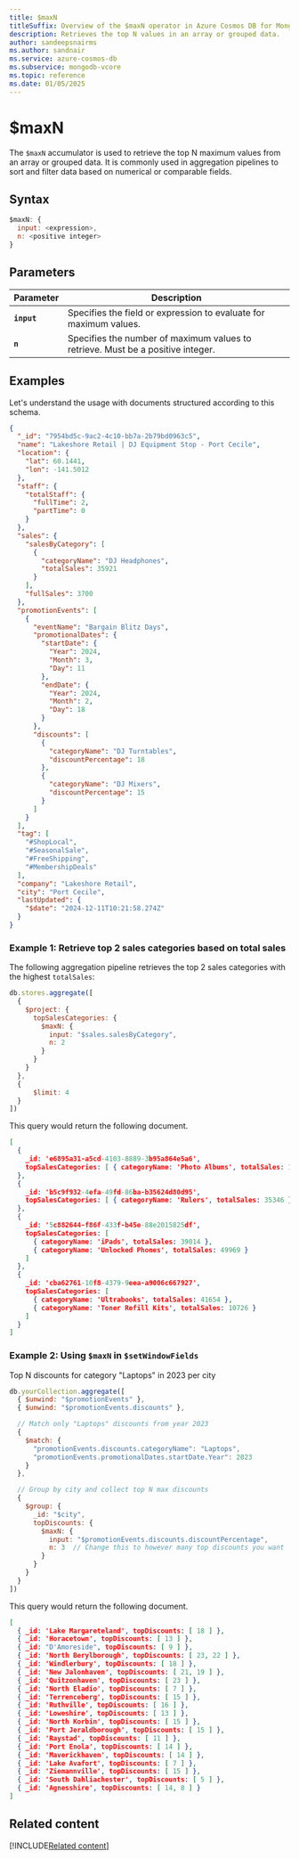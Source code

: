 ```yaml
---
title: $maxN
titleSuffix: Overview of the $maxN operator in Azure Cosmos DB for MongoDB vCore
description: Retrieves the top N values in an array or grouped data.
author: sandeepsnairms
ms.author: sandnair
ms.service: azure-cosmos-db
ms.subservice: mongodb-vcore
ms.topic: reference
ms.date: 01/05/2025
---
```


# $maxN

The `$maxN` accumulator is used to retrieve the top N maximum values from an array or grouped data. It is commonly used in aggregation pipelines to sort and filter data based on numerical or comparable fields.

## Syntax
```javascript
$maxN: {
  input: <expression>,
  n: <positive integer>
}
```

## Parameters  
| Parameter | Description |
| --- | --- |
| **`input`** | Specifies the field or expression to evaluate for maximum values. |
| **`n`** | Specifies the number of maximum values to retrieve. Must be a positive integer. |

## Examples

Let's understand the usage with documents structured according to this schema.

```json
{
  "_id": "7954bd5c-9ac2-4c10-bb7a-2b79bd0963c5",
  "name": "Lakeshore Retail | DJ Equipment Stop - Port Cecile",
  "location": {
    "lat": 60.1441,
    "lon": -141.5012
  },
  "staff": {
    "totalStaff": {
      "fullTime": 2,
      "partTime": 0
    }
  },
  "sales": {
    "salesByCategory": [
      {
        "categoryName": "DJ Headphones",
        "totalSales": 35921
      }
    ],
    "fullSales": 3700
  },
  "promotionEvents": [
    {
      "eventName": "Bargain Blitz Days",
      "promotionalDates": {
        "startDate": {
          "Year": 2024,
          "Month": 3,
          "Day": 11
        },
        "endDate": {
          "Year": 2024,
          "Month": 2,
          "Day": 18
        }
      },
      "discounts": [
        {
          "categoryName": "DJ Turntables",
          "discountPercentage": 18
        },
        {
          "categoryName": "DJ Mixers",
          "discountPercentage": 15
        }
      ]
    }
  ],
  "tag": [
    "#ShopLocal",
    "#SeasonalSale",
    "#FreeShipping",
    "#MembershipDeals"
  ],
  "company": "Lakeshore Retail",
  "city": "Port Cecile",
  "lastUpdated": {
    "$date": "2024-12-11T10:21:58.274Z"
  }
}

```

### Example 1: Retrieve top 2 sales categories based on total sales

The following aggregation pipeline retrieves the top 2 sales categories with the highest `totalSales`:

```javascript
db.stores.aggregate([
  {
    $project: {
      topSalesCategories: {
        $maxN: {
          input: "$sales.salesByCategory",
          n: 2
        }
      }
    }
  },
  {
	  $limit: 4 
  }
])
```

This query would return the following document.

```json
[
  {
    _id: 'e6895a31-a5cd-4103-8889-3b95a864e5a6',
    topSalesCategories: [ { categoryName: 'Photo Albums', totalSales: 17676 } ]
  },
  {
    _id: 'b5c9f932-4efa-49fd-86ba-b35624d80d95',
    topSalesCategories: [ { categoryName: 'Rulers', totalSales: 35346 } ]
  },
  {
    _id: '5c882644-f86f-433f-b45e-88e2015825df',
    topSalesCategories: [
      { categoryName: 'iPads', totalSales: 39014 },
      { categoryName: 'Unlocked Phones', totalSales: 49969 }
    ]
  },
  {
    _id: 'cba62761-10f8-4379-9eea-a9006c667927',
    topSalesCategories: [
      { categoryName: 'Ultrabooks', totalSales: 41654 },
      { categoryName: 'Toner Refill Kits', totalSales: 10726 }
    ]
  }
]
```

### Example 2: Using `$maxN` in `$setWindowFields`

Top N discounts for category "Laptops" in 2023 per city

```javascript
db.yourCollection.aggregate([
  { $unwind: "$promotionEvents" },
  { $unwind: "$promotionEvents.discounts" },

  // Match only "Laptops" discounts from year 2023
  {
    $match: {
      "promotionEvents.discounts.categoryName": "Laptops",
      "promotionEvents.promotionalDates.startDate.Year": 2023
    }
  },

  // Group by city and collect top N max discounts
  {
    $group: {
      _id: "$city",
      topDiscounts: {
        $maxN: {
          input: "$promotionEvents.discounts.discountPercentage",
          n: 3  // Change this to however many top discounts you want
        }
      }
    }
  }
])
```

This query would return the following document.

```json
[
  { _id: 'Lake Margareteland', topDiscounts: [ 18 ] },
  { _id: 'Horacetown', topDiscounts: [ 13 ] },
  { _id: "D'Amoreside", topDiscounts: [ 9 ] },
  { _id: 'North Berylborough', topDiscounts: [ 23, 22 ] },
  { _id: 'Windlerbury', topDiscounts: [ 18 ] },
  { _id: 'New Jalonhaven', topDiscounts: [ 21, 19 ] },
  { _id: 'Quitzonhaven', topDiscounts: [ 23 ] },
  { _id: 'North Eladio', topDiscounts: [ 7 ] },
  { _id: 'Terrenceberg', topDiscounts: [ 15 ] },
  { _id: 'Ruthville', topDiscounts: [ 16 ] },
  { _id: 'Loweshire', topDiscounts: [ 13 ] },
  { _id: 'North Korbin', topDiscounts: [ 15 ] },
  { _id: 'Port Jeraldborough', topDiscounts: [ 15 ] },
  { _id: 'Raystad', topDiscounts: [ 11 ] },
  { _id: 'Port Enola', topDiscounts: [ 14 ] },
  { _id: 'Maverickhaven', topDiscounts: [ 14 ] },
  { _id: 'Lake Avafort', topDiscounts: [ 7 ] },
  { _id: 'Ziemannville', topDiscounts: [ 15 ] },
  { _id: 'South Dahliachester', topDiscounts: [ 5 ] },
  { _id: 'Agnesshire', topDiscounts: [ 14, 8 ] }
]
```

## Related content
[!INCLUDE[Related content](../includes/related-content.md)]